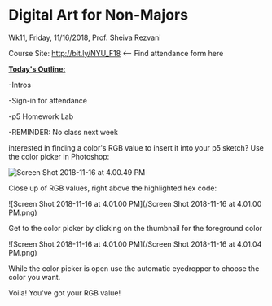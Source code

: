 # Digital Art for Non-Majors

Wk11, Friday, 11/16/2018, Prof. Sheiva Rezvani

Course Site: http://bit.ly/NYU_F18 <-- Find attendance form here



**<u>Today's Outline:</u>**

-Intros

-Sign-in for attendance

-p5 Homework Lab

-REMINDER: No class next week



interested in finding a color's RGB value to insert it into your p5 sketch?  Use the color picker in Photoshop:

![Screen Shot 2018-11-16 at 4.00.49 PM](NYU_DigitalArt_F18/Week10/dog_in_PS.png)

Close up of RGB values, right above the highlighted hex code:



![Screen Shot 2018-11-16 at 4.01.00 PM](/Screen Shot 2018-11-16 at 4.01.00 PM.png)

Get to the color picker by clicking on the thumbnail for the foreground color

![Screen Shot 2018-11-16 at 4.01.00 PM](/Screen Shot 2018-11-16 at 4.01.04 PM.png)

While the color picker is open use the automatic eyedropper to choose the color you want.  



Voila! You've got your RGB value!

